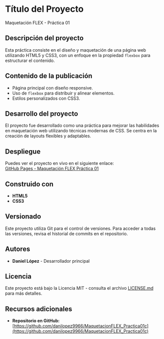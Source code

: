# Título del Proyecto
Maquetación FLEX - Práctica 01

## Descripción del proyecto
Esta práctica consiste en el diseño y maquetación de una página web utilizando HTML5 y CSS3, con un enfoque en la propiedad `flexbox` para estructurar el contenido.

## Contenido de la publicación
- Página principal con diseño responsive.
- Uso de `flexbox` para distribuir y alinear elementos.
- Estilos personalizados con CSS3.

## Desarrollo del proyecto
El proyecto fue desarrollado como una práctica para mejorar las habilidades en maquetación web utilizando técnicas modernas de CSS. Se centra en la creación de layouts flexibles y adaptables.

## Despliegue
Puedes ver el proyecto en vivo en el siguiente enlace:  
[GitHub Pages - Maquetación FLEX Práctica 01](https://danilopez9966.github.io/MaquetacionFLEX_Practica01c/)

## Construido con
- **HTML5**
- **CSS3**

## Versionado
Este proyecto utiliza Git para el control de versiones. Para acceder a todas las versiones, revisa el historial de commits en el repositorio.

## Autores
- **Daniel López** - Desarrollador principal

## Licencia
Este proyecto está bajo la Licencia MIT - consulta el archivo [LICENSE.md](LICENSE.md) para más detalles.

## Recursos adicionales
- **Repositorio en GitHub:**  
  [https://github.com/danilopez9966/MaquetacionFLEX_Practica01c](https://github.com/danilopez9966/MaquetacionFLEX_Practica01c)
